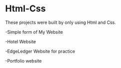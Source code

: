 # Html-Css
These projects were built by only using Html and Css.

-Simple form of My Website

-Hotel Website

-EdgeLedger Website for practice

-Portfolio website
